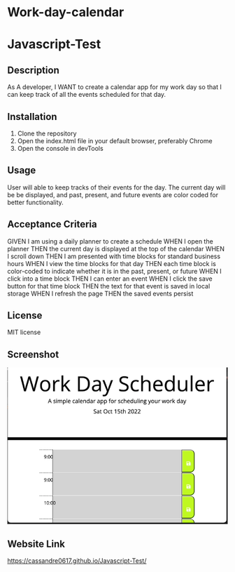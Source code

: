 # Work-day-calendar

# Javascript-Test

## Description

As A developer, I WANT to create a calendar app for my work day so that I can keep track of all the events scheduled for that day.


## Installation

1. Clone the repository
2. Open the index.html file in your default browser, preferably Chrome
3. Open the console in devTools

## Usage

User will able to keep tracks of their events for the day. The current day will be be displayed, and past, present, and future events are color coded for better functionality.   

## Acceptance Criteria

GIVEN I am using a daily planner to create a schedule
WHEN I open the planner
THEN the current day is displayed at the top of the calendar
WHEN I scroll down
THEN I am presented with time blocks for standard business hours
WHEN I view the time blocks for that day
THEN each time block is color-coded to indicate whether it is in the past, present, or future
WHEN I click into a time block
THEN I can enter an event
WHEN I click the save button for that time block
THEN the text for that event is saved in local storage
WHEN I refresh the page
THEN the saved events persist

## License

MIT license

## Screenshot

![Website](./Develop/assets/scheduler.gif)

## Website Link

https://cassandre0617.github.io/Javascript-Test/

